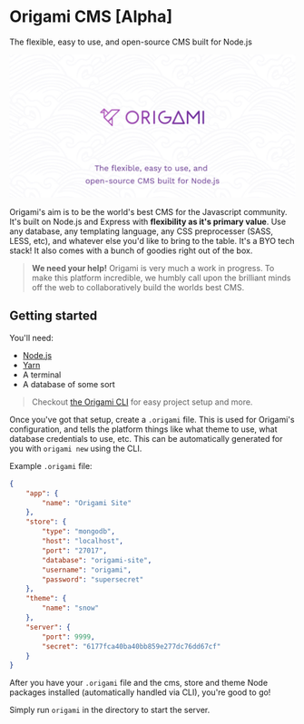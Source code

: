 # Origami CMS [Alpha]
The flexible, easy to use, and open-source CMS built for Node.js

![Origami CMS](docs/banner.jpg)

Origami's aim is to be the world's best CMS for the Javascript community. It's built on Node.js and Express with **flexibility as it's primary value**. Use any database, any templating language, any CSS preprocesser (SASS, LESS, etc), and whatever else you'd like to bring to the table. It's a BYO tech stack! It also comes with a bunch of goodies right out of the box.

> **We need your help!**
> Origami is very much a work in progress. To make this platform incredible, we humbly call upon the brilliant minds off the web to collaboratively build the worlds best CMS.

## Getting started
You'll need:
- [Node.js](http://nodejs.org)
- [Yarn](https://yarnpkg.com)
- A terminal
- A database of some sort

> Checkout [the Origami CLI](https://github.com/origami-cms/cli) for easy project setup and more.


Once you've got that setup, create a `.origami` file. This is used for Origami's configuration, and tells the platform things like what theme to use, what database credentials to use, etc. This can be automatically generated for you with `origami new` using the CLI.

Example `.origami` file:
```json
{
    "app": {
        "name": "Origami Site"
    },
    "store": {
        "type": "mongodb",
        "host": "localhost",
        "port": "27017",
        "database": "origami-site",
        "username": "origami",
        "password": "supersecret"
    },
    "theme": {
        "name": "snow"
    },
    "server": {
        "port": 9999,
        "secret": "6177fca40ba40bb859e277dc76dd67cf"
    }
}
```

After you have your `.origami` file and the cms, store and theme Node packages installed (automatically handled via CLI), you're good to go!

Simply run `origami` in the directory to start the server.
